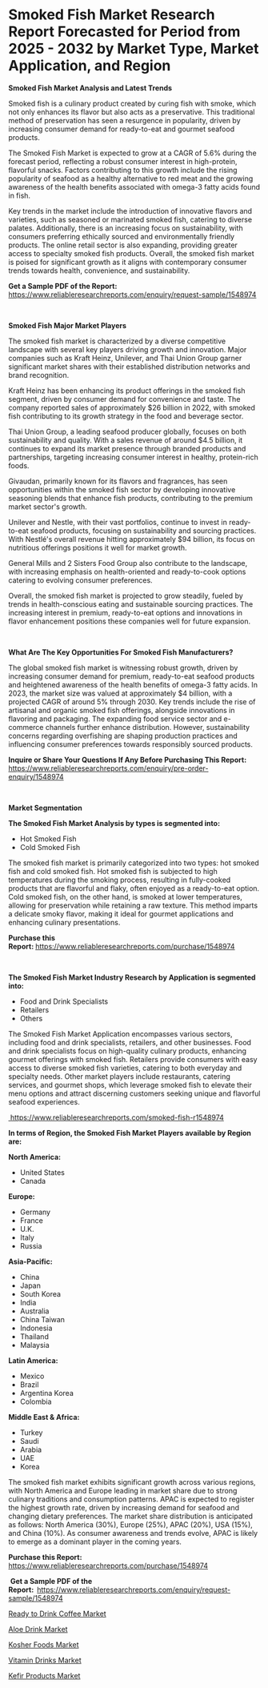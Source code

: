 <p><h1>Smoked Fish Market Research Report Forecasted for Period from 2025 -  2032 by Market Type, Market Application, and Region</h1></p><p><strong>Smoked Fish Market Analysis and Latest Trends</strong></p>
<p><p>Smoked fish is a culinary product created by curing fish with smoke, which not only enhances its flavor but also acts as a preservative. This traditional method of preservation has seen a resurgence in popularity, driven by increasing consumer demand for ready-to-eat and gourmet seafood products.</p><p>The Smoked Fish Market is expected to grow at a CAGR of 5.6% during the forecast period, reflecting a robust consumer interest in high-protein, flavorful snacks. Factors contributing to this growth include the rising popularity of seafood as a healthy alternative to red meat and the growing awareness of the health benefits associated with omega-3 fatty acids found in fish.</p><p>Key trends in the market include the introduction of innovative flavors and varieties, such as seasoned or marinated smoked fish, catering to diverse palates. Additionally, there is an increasing focus on sustainability, with consumers preferring ethically sourced and environmentally friendly products. The online retail sector is also expanding, providing greater access to specialty smoked fish products. Overall, the smoked fish market is poised for significant growth as it aligns with contemporary consumer trends towards health, convenience, and sustainability.</p></p>
<p><strong>Get a Sample PDF of the Report:&nbsp;</strong> <a href="https://www.reliableresearchreports.com/enquiry/request-sample/1548974?utm_campaign=33&utm_medium=2&utm_source=Github&utm_content=ia&utm_term=14022025&utm_id=smoked-fish">https://www.reliableresearchreports.com/enquiry/request-sample/1548974</a></p>
<p>&nbsp;</p>
<p><strong>Smoked Fish Major Market Players</strong></p>
<p><p>The smoked fish market is characterized by a diverse competitive landscape with several key players driving growth and innovation. Major companies such as Kraft Heinz, Unilever, and Thai Union Group garner significant market shares with their established distribution networks and brand recognition.</p><p>Kraft Heinz has been enhancing its product offerings in the smoked fish segment, driven by consumer demand for convenience and taste. The company reported sales of approximately $26 billion in 2022, with smoked fish contributing to its growth strategy in the food and beverage sector.</p><p>Thai Union Group, a leading seafood producer globally, focuses on both sustainability and quality. With a sales revenue of around $4.5 billion, it continues to expand its market presence through branded products and partnerships, targeting increasing consumer interest in healthy, protein-rich foods.</p><p>Givaudan, primarily known for its flavors and fragrances, has seen opportunities within the smoked fish sector by developing innovative seasoning blends that enhance fish products, contributing to the premium market sector's growth.</p><p>Unilever and Nestle, with their vast portfolios, continue to invest in ready-to-eat seafood products, focusing on sustainability and sourcing practices. With Nestlé's overall revenue hitting approximately $94 billion, its focus on nutritious offerings positions it well for market growth.</p><p>General Mills and 2 Sisters Food Group also contribute to the landscape, with increasing emphasis on health-oriented and ready-to-cook options catering to evolving consumer preferences. </p><p>Overall, the smoked fish market is projected to grow steadily, fueled by trends in health-conscious eating and sustainable sourcing practices. The increasing interest in premium, ready-to-eat options and innovations in flavor enhancement positions these companies well for future expansion.</p></p>
<p>&nbsp;</p>
<p><strong>What Are The Key Opportunities For Smoked Fish Manufacturers?</strong></p>
<p><p>The global smoked fish market is witnessing robust growth, driven by increasing consumer demand for premium, ready-to-eat seafood products and heightened awareness of the health benefits of omega-3 fatty acids. In 2023, the market size was valued at approximately $4 billion, with a projected CAGR of around 5% through 2030. Key trends include the rise of artisanal and organic smoked fish offerings, alongside innovations in flavoring and packaging. The expanding food service sector and e-commerce channels further enhance distribution. However, sustainability concerns regarding overfishing are shaping production practices and influencing consumer preferences towards responsibly sourced products.</p></p>
<p><strong>Inquire or Share Your Questions If Any Before Purchasing This Report:</strong> <a href="https://www.reliableresearchreports.com/enquiry/pre-order-enquiry/1548974?utm_campaign=33&utm_medium=2&utm_source=Github&utm_content=ia&utm_term=14022025&utm_id=smoked-fish">https://www.reliableresearchreports.com/enquiry/pre-order-enquiry/1548974</a></p>
<p>&nbsp;</p>
<p><strong>Market Segmentation</strong></p>
<p><strong>The Smoked Fish Market Analysis by types is segmented into:</strong></p>
<p><ul><li>Hot Smoked Fish</li><li>Cold Smoked Fish</li></ul></p>
<p><p>The smoked fish market is primarily categorized into two types: hot smoked fish and cold smoked fish. Hot smoked fish is subjected to high temperatures during the smoking process, resulting in fully-cooked products that are flavorful and flaky, often enjoyed as a ready-to-eat option. Cold smoked fish, on the other hand, is smoked at lower temperatures, allowing for preservation while retaining a raw texture. This method imparts a delicate smoky flavor, making it ideal for gourmet applications and enhancing culinary presentations.</p></p>
<p><strong>Purchase this Report:&nbsp;</strong><a href="https://www.reliableresearchreports.com/purchase/1548974?utm_campaign=33&utm_medium=2&utm_source=Github&utm_content=ia&utm_term=14022025&utm_id=smoked-fish">https://www.reliableresearchreports.com/purchase/1548974</a></p>
<p>&nbsp;</p>
<p><strong>The Smoked Fish Market Industry Research by Application is segmented into:</strong></p>
<p><ul><li>Food and Drink Specialists</li><li>Retailers</li><li>Others</li></ul></p>
<p><p>The Smoked Fish Market Application encompasses various sectors, including food and drink specialists, retailers, and other businesses. Food and drink specialists focus on high-quality culinary products, enhancing gourmet offerings with smoked fish. Retailers provide consumers with easy access to diverse smoked fish varieties, catering to both everyday and specialty needs. Other market players include restaurants, catering services, and gourmet shops, which leverage smoked fish to elevate their menu options and attract discerning customers seeking unique and flavorful seafood experiences.</p></p>
<p><a href="https://www.reliableresearchreports.com/smoked-fish-r1548974?utm_campaign=33&utm_medium=2&utm_source=Github&utm_content=ia&utm_term=14022025&utm_id=smoked-fish">&nbsp;https://www.reliableresearchreports.com/smoked-fish-r1548974</a></p>
<p><strong>In terms of Region, the Smoked Fish Market Players available by Region are:</strong></p>
<p>
    <p> <strong> North America: </strong>
        <ul>
            <li>United States</li>
            <li>Canada</li>
        </ul>
        </p> 
    <p> <strong> Europe: </strong>
        <ul>
            <li>Germany</li>
            <li>France</li>
            <li>U.K.</li>
            <li>Italy</li>
            <li>Russia</li>
        </ul>
        </p> 
    <p> <strong> Asia-Pacific: </strong>
        <ul>
            <li>China</li>
            <li>Japan</li>
            <li>South Korea</li>
            <li>India</li>
            <li>Australia</li>
            <li>China Taiwan</li>
            <li>Indonesia</li>
            <li>Thailand</li>
            <li>Malaysia</li>
        </ul>
        </p> 
    <p> <strong> Latin America: </strong>
        <ul>
            <li>Mexico</li>
            <li>Brazil</li>
            <li>Argentina Korea</li>
            <li>Colombia</li>
        </ul>
        </p> 
    <p> <strong> Middle East & Africa: </strong>
        <ul>
            <li>Turkey</li>
            <li>Saudi</li>
            <li>Arabia</li>
            <li>UAE</li>
            <li>Korea</li>
        </ul>
    </p>
    </p>
<p><p>The smoked fish market exhibits significant growth across various regions, with North America and Europe leading in market share due to strong culinary traditions and consumption patterns. APAC is expected to register the highest growth rate, driven by increasing demand for seafood and changing dietary preferences. The market share distribution is anticipated as follows: North America (30%), Europe (25%), APAC (20%), USA (15%), and China (10%). As consumer awareness and trends evolve, APAC is likely to emerge as a dominant player in the coming years.</p></p>
<p><strong>Purchase this Report: </strong><a href="https://www.reliableresearchreports.com/purchase/1548974?utm_campaign=33&utm_medium=2&utm_source=Github&utm_content=ia&utm_term=14022025&utm_id=smoked-fish">https://www.reliableresearchreports.com/purchase/1548974</a></p>
<p>&nbsp;<strong>Get a Sample PDF of the Report:&nbsp;&nbsp;</strong><a href="https://www.reliableresearchreports.com/enquiry/request-sample/1548974?utm_campaign=33&utm_medium=2&utm_source=Github&utm_content=ia&utm_term=14022025&utm_id=smoked-fish">https://www.reliableresearchreports.com/enquiry/request-sample/1548974</a></p>
<p><strong></strong></p>
<p><p><a href="https://github.com/kimberjam0i/Market-Research-Report-List-1/blob/main/ready-to-drink-coffee-market.md?utm_campaign=33&utm_medium=2&utm_source=Github&utm_content=ia&utm_term=14022025&utm_id=smoked-fish">Ready to Drink Coffee Market</a></p><p><a href="https://github.com/rosalinebhakta48/Market-Research-Report-List-1/blob/main/aloe-drink-market.md?utm_campaign=33&utm_medium=2&utm_source=Github&utm_content=ia&utm_term=14022025&utm_id=smoked-fish">Aloe Drink Market</a></p><p><a href="https://github.com/darenph8er/Market-Research-Report-List-1/blob/main/kosher-foods-market.md?utm_campaign=33&utm_medium=2&utm_source=Github&utm_content=ia&utm_term=14022025&utm_id=smoked-fish">Kosher Foods Market</a></p><p><a href="https://github.com/nathaliehurles7142/Market-Research-Report-List-1/blob/main/vitamin-drinks-market.md?utm_campaign=33&utm_medium=2&utm_source=Github&utm_content=ia&utm_term=14022025&utm_id=smoked-fish">Vitamin Drinks Market</a></p><p><a href="https://github.com/ElviraLeka1962/Market-Research-Report-List-1/blob/main/kefir-products-market.md?utm_campaign=33&utm_medium=2&utm_source=Github&utm_content=ia&utm_term=14022025&utm_id=smoked-fish">Kefir Products Market</a></p></p>